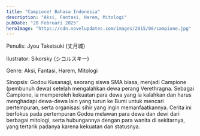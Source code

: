 ```yaml
---
title: "Campione! Bahasa Indonesia"
description: "Aksi, Fantasi, Harem, Mitologi"
pubDate: "28 Februari 2025"
heroImage: "https://cdn.novelupdates.com/images/2015/08/campione.jpg"
---
```


Penulis: Jyou Taketsuki (丈月城)

Ilustrator: Sikorsky (シコルスキー)

Genre: Aksi, Fantasi, Harem, Mitologi

Sinopsis: Godou Kusanagi, seorang siswa SMA biasa, menjadi Campione (pembunuh dewa) setelah mengalahkan dewa perang Verethragna. Sebagai Campione, ia memperoleh kekuatan para dewa yang ia kalahkan dan harus menghadapi dewa-dewa lain yang turun ke Bumi untuk mencari pertempuran, serta organisasi sihir yang ingin memanfaatkannya. Cerita ini berfokus pada pertempuran Godou melawan para dewa dan dewi dari berbagai mitologi, serta hubungannya dengan para wanita di sekitarnya, yang tertarik padanya karena kekuatan dan statusnya.
